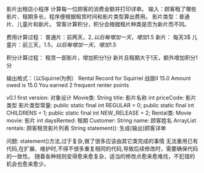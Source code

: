 影片出租店小程序
    计算每一位顾客的消费金额并打印详单。
    输入：顾客租了哪些影片、租期多长，程序便根据租赁时间和影片类型算出费用。
    影片类型：普通片、儿童片和新片。
    常客计算积分，积分会根据租片种类是否为新片而不同。

费用计算过程：
    普通片：前两天，2$,以后每增加一天，增加1.5$
    新片： 每天3$
    儿童片：前三天，1.5$，以后每增加一天，增加1.5$

积分计算过程：
    租赁一部影片，增加积分1分
    新片且租期大于1天，额外增加积分1分

输出格式：（以Squirrel为例）
    Rental Record for Squirrel
       战狼II   15.0
    Amount owed is 15.0
    You earned 2 frequent renter points


v0.1 first version:
对象设计
Movie类:
    String title: 影片名称
    int priceCode: 影片类型
    影片类型常量:
    public static final int REGULAR = 0;
    public static final int CHILDRENS = 1;
    public static final int NEW_RELEASE = 2;
Rental类:
   Movie movie: 影片
   int daysRented: 租期
Customer:
    String name: 顾客姓名
    ArrayList<Rental> rentals: 顾客租赁影片列表
    String statement(): 生成(输出)顾客详单

问题:
    statement()方法,过于复杂,做了很多应该由其它类完成的事情
    无法重用已有代码,在扩展、维护时,不得不很多重复相同的代码,导致后续修改时，需要确保代码的一致性。
    随着各种规则变得愈来愈复杂，适当的修改点愈来愈难找，不犯错的机会也愈来愈少。


